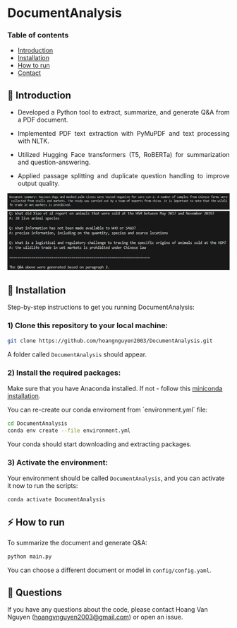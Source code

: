 # DocumentAnalysis

### Table of contents
* [Introduction](#star2-introduction)
* [Installation](#wrench-installation)
* [How to run](#zap-how-to-run) 
* [Contact](#raising_hand-questions)

## :star2: Introduction

* <p align="justify">Developed a Python tool to extract, summarize, and generate Q&A from a PDF document.</p>
* <p align="justify">Implemented PDF text extraction with PyMuPDF and text processing with NLTK.</p>
* <p align="justify">Utilized Hugging Face transformers (T5, RoBERTa) for summarization and question-answering.</p>
* <p align="justify">Applied passage splitting and duplicate question handling to improve output quality.</p>

![summary](/images/summary.PNG)
![qa](/images/qa.PNG)

## :wrench: Installation

<p align="justify">Step-by-step instructions to get you running DocumentAnalysis:</p>

### 1) Clone this repository to your local machine:

```bash
git clone https://github.com/hoangnguyen2003/DocumentAnalysis.git
```

A folder called `DocumentAnalysis` should appear.

### 2) Install the required packages:

Make sure that you have Anaconda installed. If not - follow this [miniconda installation](https://www.anaconda.com/docs/getting-started/miniconda/install).

<p align="justify">You can re-create our conda enviroment from `environment.yml` file:</p>

```bash
cd DocumentAnalysis
conda env create --file environment.yml
```

<p align="justify">Your conda should start downloading and extracting packages.</p>

### 3) Activate the environment:

Your environment should be called `DocumentAnalysis`, and you can activate it now to run the scripts:

```bash
conda activate DocumentAnalysis
```

## :zap: How to run 
<p align="justify">To summarize the document and generate Q&A:</p>

```bash
python main.py
```

You can choose a different document or model in `config/config.yaml`.

## :raising_hand: Questions
If you have any questions about the code, please contact Hoang Van Nguyen (hoangvnguyen2003@gmail.com) or open an issue.